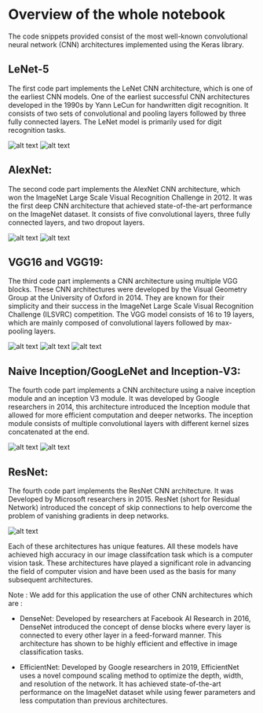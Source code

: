 # Overview of the whole notebook

The code snippets provided consist of the most well-known convolutional neural network (CNN) architectures implemented using the Keras library.

## LeNet-5

The first code part implements the LeNet CNN architecture, which is one of the earliest CNN models. 
One of the earliest successful CNN architectures developed in the 1990s by Yann LeCun for handwritten digit recognition. 
It consists of two sets of convolutional and pooling layers followed by three fully connected layers. 
The LeNet model is primarily used for digit recognition tasks.

![alt text](https://raw.githubusercontent.com/MariemAmmar/The_most_well-known_CNN_Architectures_with_applying-image-classification/main/LeNet-5%20Architecture.PNG)
![alt text](https://raw.githubusercontent.com/MariemAmmar/The_most_well-known_CNN_Architectures_with_applying-image-classification/main/LeNet-5%20Architecture%202.PNG)


## AlexNet: 
    
The second code part implements the AlexNet CNN architecture, which won the ImageNet Large Scale Visual Recognition Challenge in 2012.
It was the first deep CNN architecture that achieved state-of-the-art performance on the ImageNet dataset. 
It consists of five convolutional layers, three fully connected layers, and two dropout layers.

![alt text](https://raw.githubusercontent.com/MariemAmmar/The_most_well-known_CNN_Architectures_with_applying-image-classification/main/AlexNet%20Architecture%202.PNG)
![alt text](https://raw.githubusercontent.com/MariemAmmar/The_most_well-known_CNN_Architectures_with_applying-image-classification/main/AlexNet%20Architecture.PNG)



## VGG16 and VGG19: 
    
The third code part implements a CNN architecture using multiple VGG blocks. These CNN architectures were developed by the Visual Geometry Group at the University of Oxford in 2014. They are known for their simplicity and their success in the ImageNet Large Scale Visual Recognition Challenge (ILSVRC) competition.
The VGG model consists of 16 to 19 layers, which are mainly composed of convolutional layers followed by max-pooling layers.

![alt text](https://raw.githubusercontent.com/MariemAmmar/The_most_well-known_CNN_Architectures_with_applying-image-classification/main/VGG%20Architecture.PNG)
![alt text](https://raw.githubusercontent.com/MariemAmmar/The_most_well-known_CNN_Architectures_with_applying-image-classification/main/VGG16%20VS%20VGG19.PNG)
![alt text](https://raw.githubusercontent.com/MariemAmmar/The_most_well-known_CNN_Architectures_with_applying-image-classification/main/Variants%20VGG.PNG)



## Naive Inception/GoogLeNet and Inception-V3: 

The fourth code part implements a CNN architecture using a naive inception module and an inception V3 module.
It was developed by Google researchers in 2014, this architecture introduced the Inception module that allowed for more efficient computation and deeper networks. 
The inception module consists of multiple convolutional layers with different kernel sizes concatenated at the end.


![alt text](https://raw.githubusercontent.com/MariemAmmar/The_most_well-known_CNN_Architectures_with_applying-image-classification/main/Inception%20Module%20Naive%20version.PNG)
![alt text](https://raw.githubusercontent.com/MariemAmmar/The_most_well-known_CNN_Architectures_with_applying-image-classification/main/Inception%20module%20V3%20Archtecture.PNG)


## ResNet: 
The fourth code part implements the ResNet CNN architecture.
It was Developed by Microsoft researchers in 2015. 
ResNet (short for Residual Network) introduced the concept of skip connections to help overcome the problem of vanishing gradients in deep networks.

![alt text](https://raw.githubusercontent.com/MariemAmmar/The_most_well-known_CNN_Architectures_with_applying-image-classification/main/ResNet%20Architecture.PNG)



    
Each of these architectures has unique features. All these models have achieved high accuracy in our image classifcation task which is a computer vision task.
These architectures have played a significant role in advancing the field of computer vision and have been used as the basis for many subsequent architectures.

Note : We add for this application the use of other CNN architectures which are : 
        
* DenseNet: Developed by researchers at Facebook AI Research in 2016, DenseNet introduced the concept of dense blocks where every layer is connected to every other layer in a feed-forward manner. This architecture has shown to be highly efficient and effective in image classification tasks.

* EfficientNet: Developed by Google researchers in 2019, EfficientNet uses a novel compound scaling method to optimize the depth, width, and resolution of the network. It has achieved state-of-the-art performance on the ImageNet dataset while using fewer parameters and less computation than previous architectures.


 

